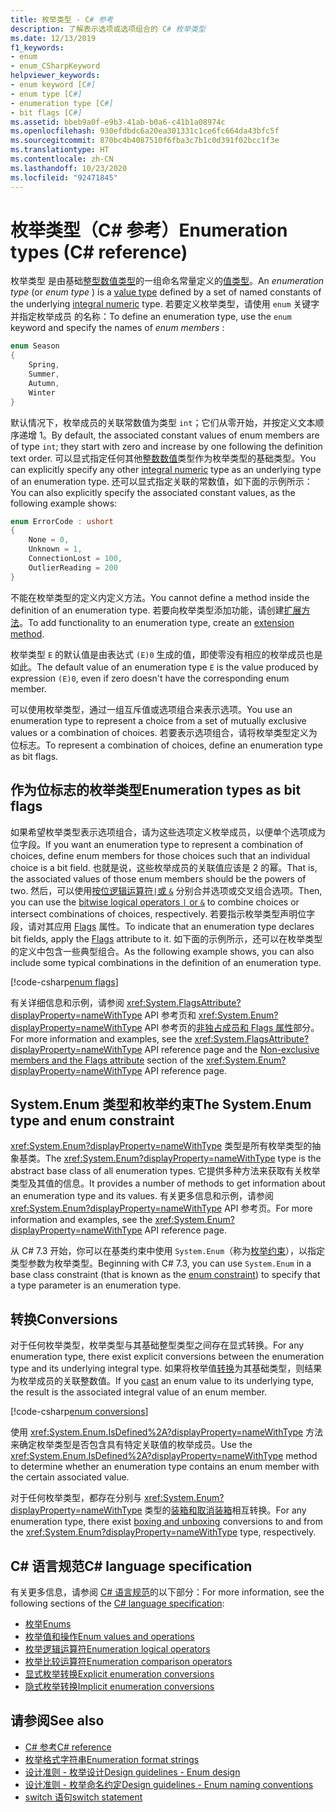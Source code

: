 ```yaml
---
title: 枚举类型 - C# 参考
description: 了解表示选项或选项组合的 C# 枚举类型
ms.date: 12/13/2019
f1_keywords:
- enum
- enum_CSharpKeyword
helpviewer_keywords:
- enum keyword [C#]
- enum type [C#]
- enumeration type [C#]
- bit flags [C#]
ms.assetid: bbeb9a0f-e9b3-41ab-b0a6-c41b1a08974c
ms.openlocfilehash: 930efdbdc6a20ea301331c1ce6fc664da43bfc5f
ms.sourcegitcommit: 870bc4b4087510f6fba3c7b1c0d391f02bcc1f3e
ms.translationtype: HT
ms.contentlocale: zh-CN
ms.lasthandoff: 10/23/2020
ms.locfileid: "92471845"
---
```

# <a name="enumeration-types-c-reference"></a><span data-ttu-id="62e19-103">枚举类型（C# 参考）</span><span class="sxs-lookup"><span data-stu-id="62e19-103">Enumeration types (C# reference)</span></span>

<span data-ttu-id="62e19-104">枚举类型   是由基础[整型数值类型](value-types.md)的一组命名常量定义的[值类型](integral-numeric-types.md)。</span><span class="sxs-lookup"><span data-stu-id="62e19-104">An *enumeration type* (or *enum type* ) is a [value type](value-types.md) defined by a set of named constants of the underlying [integral numeric](integral-numeric-types.md) type.</span></span> <span data-ttu-id="62e19-105">若要定义枚举类型，请使用 `enum` 关键字并指定枚举成员  的名称：</span><span class="sxs-lookup"><span data-stu-id="62e19-105">To define an enumeration type, use the `enum` keyword and specify the names of *enum members* :</span></span>

```csharp
enum Season
{
    Spring,
    Summer,
    Autumn,
    Winter
}
```

<span data-ttu-id="62e19-106">默认情况下，枚举成员的关联常数值为类型 `int`；它们从零开始，并按定义文本顺序递增 1。</span><span class="sxs-lookup"><span data-stu-id="62e19-106">By default, the associated constant values of enum members are of type `int`; they start with zero and increase by one following the definition text order.</span></span> <span data-ttu-id="62e19-107">可以显式指定任何其他[整数数值](integral-numeric-types.md)类型作为枚举类型的基础类型。</span><span class="sxs-lookup"><span data-stu-id="62e19-107">You can explicitly specify any other [integral numeric](integral-numeric-types.md) type as an underlying type of an enumeration type.</span></span> <span data-ttu-id="62e19-108">还可以显式指定关联的常数值，如下面的示例所示：</span><span class="sxs-lookup"><span data-stu-id="62e19-108">You can also explicitly specify the associated constant values, as the following example shows:</span></span>

```csharp
enum ErrorCode : ushort
{
    None = 0,
    Unknown = 1,
    ConnectionLost = 100,
    OutlierReading = 200
}
```

<span data-ttu-id="62e19-109">不能在枚举类型的定义内定义方法。</span><span class="sxs-lookup"><span data-stu-id="62e19-109">You cannot define a method inside the definition of an enumeration type.</span></span> <span data-ttu-id="62e19-110">若要向枚举类型添加功能，请创建[扩展方法](../../programming-guide/classes-and-structs/extension-methods.md)。</span><span class="sxs-lookup"><span data-stu-id="62e19-110">To add functionality to an enumeration type, create an [extension method](../../programming-guide/classes-and-structs/extension-methods.md).</span></span>

<span data-ttu-id="62e19-111">枚举类型 `E` 的默认值是由表达式 `(E)0` 生成的值，即使零没有相应的枚举成员也是如此。</span><span class="sxs-lookup"><span data-stu-id="62e19-111">The default value of an enumeration type `E` is the value produced by expression `(E)0`, even if zero doesn't have the corresponding enum member.</span></span>

<span data-ttu-id="62e19-112">可以使用枚举类型，通过一组互斥值或选项组合来表示选项。</span><span class="sxs-lookup"><span data-stu-id="62e19-112">You use an enumeration type to represent a choice from a set of mutually exclusive values or a combination of choices.</span></span> <span data-ttu-id="62e19-113">若要表示选项组合，请将枚举类型定义为位标志。</span><span class="sxs-lookup"><span data-stu-id="62e19-113">To represent a combination of choices, define an enumeration type as bit flags.</span></span>

## <a name="enumeration-types-as-bit-flags"></a><span data-ttu-id="62e19-114">作为位标志的枚举类型</span><span class="sxs-lookup"><span data-stu-id="62e19-114">Enumeration types as bit flags</span></span>

<span data-ttu-id="62e19-115">如果希望枚举类型表示选项组合，请为这些选项定义枚举成员，以便单个选项成为位字段。</span><span class="sxs-lookup"><span data-stu-id="62e19-115">If you want an enumeration type to represent a combination of choices, define enum members for those choices such that an individual choice is a bit field.</span></span> <span data-ttu-id="62e19-116">也就是说，这些枚举成员的关联值应该是 2 的幂。</span><span class="sxs-lookup"><span data-stu-id="62e19-116">That is, the associated values of those enum members should be the powers of two.</span></span> <span data-ttu-id="62e19-117">然后，可以使用[按位逻辑运算符`|`或 `&`](../operators/bitwise-and-shift-operators.md#enumeration-logical-operators) 分别合并选项或交叉组合选项。</span><span class="sxs-lookup"><span data-stu-id="62e19-117">Then, you can use the [bitwise logical operators `|` or `&`](../operators/bitwise-and-shift-operators.md#enumeration-logical-operators) to combine choices or intersect combinations of choices, respectively.</span></span> <span data-ttu-id="62e19-118">若要指示枚举类型声明位字段，请对其应用 [Flags](xref:System.FlagsAttribute) 属性。</span><span class="sxs-lookup"><span data-stu-id="62e19-118">To indicate that an enumeration type declares bit fields, apply the [Flags](xref:System.FlagsAttribute) attribute to it.</span></span> <span data-ttu-id="62e19-119">如下面的示例所示，还可以在枚举类型的定义中包含一些典型组合。</span><span class="sxs-lookup"><span data-stu-id="62e19-119">As the following example shows, you can also include some typical combinations in the definition of an enumeration type.</span></span>

[!code-csharp[enum flags](snippets/shared/EnumType.cs#Flags)]

<span data-ttu-id="62e19-120">有关详细信息和示例，请参阅 <xref:System.FlagsAttribute?displayProperty=nameWithType> API 参考页和 <xref:System.Enum?displayProperty=nameWithType> API 参考页的[非独占成员和 Flags 属性](/dotnet/api/system.enum#non-exclusive-members-and-the-flags-attribute)部分。</span><span class="sxs-lookup"><span data-stu-id="62e19-120">For more information and examples, see the <xref:System.FlagsAttribute?displayProperty=nameWithType> API reference page and the [Non-exclusive members and the Flags attribute](/dotnet/api/system.enum#non-exclusive-members-and-the-flags-attribute) section of the <xref:System.Enum?displayProperty=nameWithType> API reference page.</span></span>

## <a name="the-systemenum-type-and-enum-constraint"></a><span data-ttu-id="62e19-121">System.Enum 类型和枚举约束</span><span class="sxs-lookup"><span data-stu-id="62e19-121">The System.Enum type and enum constraint</span></span>

<span data-ttu-id="62e19-122"><xref:System.Enum?displayProperty=nameWithType> 类型是所有枚举类型的抽象基类。</span><span class="sxs-lookup"><span data-stu-id="62e19-122">The <xref:System.Enum?displayProperty=nameWithType> type is the abstract base class of all enumeration types.</span></span> <span data-ttu-id="62e19-123">它提供多种方法来获取有关枚举类型及其值的信息。</span><span class="sxs-lookup"><span data-stu-id="62e19-123">It provides a number of methods to get information about an enumeration type and its values.</span></span> <span data-ttu-id="62e19-124">有关更多信息和示例，请参阅 <xref:System.Enum?displayProperty=nameWithType> API 参考页。</span><span class="sxs-lookup"><span data-stu-id="62e19-124">For more information and examples, see the <xref:System.Enum?displayProperty=nameWithType> API reference page.</span></span>

<span data-ttu-id="62e19-125">从 C# 7.3 开始，你可以在基类约束中使用 `System.Enum`（称为[枚举约束](../../programming-guide/generics/constraints-on-type-parameters.md#enum-constraints)），以指定类型参数为枚举类型。</span><span class="sxs-lookup"><span data-stu-id="62e19-125">Beginning with C# 7.3, you can use `System.Enum` in a base class constraint (that is known as the [enum constraint](../../programming-guide/generics/constraints-on-type-parameters.md#enum-constraints)) to specify that a type parameter is an enumeration type.</span></span>

## <a name="conversions"></a><span data-ttu-id="62e19-126">转换</span><span class="sxs-lookup"><span data-stu-id="62e19-126">Conversions</span></span>

<span data-ttu-id="62e19-127">对于任何枚举类型，枚举类型与其基础整型类型之间存在显式转换。</span><span class="sxs-lookup"><span data-stu-id="62e19-127">For any enumeration type, there exist explicit conversions between the enumeration type and its underlying integral type.</span></span> <span data-ttu-id="62e19-128">如果将枚举值[转换](../operators/type-testing-and-cast.md#cast-expression)为其基础类型，则结果为枚举成员的关联整数值。</span><span class="sxs-lookup"><span data-stu-id="62e19-128">If you [cast](../operators/type-testing-and-cast.md#cast-expression) an enum value to its underlying type, the result is the associated integral value of an enum member.</span></span>

[!code-csharp[enum conversions](snippets/shared/EnumType.cs#Conversions)]

<span data-ttu-id="62e19-129">使用 <xref:System.Enum.IsDefined%2A?displayProperty=nameWithType> 方法来确定枚举类型是否包含具有特定关联值的枚举成员。</span><span class="sxs-lookup"><span data-stu-id="62e19-129">Use the <xref:System.Enum.IsDefined%2A?displayProperty=nameWithType> method to determine whether an enumeration type contains an enum member with the certain associated value.</span></span>

<span data-ttu-id="62e19-130">对于任何枚举类型，都存在分别与 <xref:System.Enum?displayProperty=nameWithType> 类型的[装箱和取消装箱](../../programming-guide/types/boxing-and-unboxing.md)相互转换。</span><span class="sxs-lookup"><span data-stu-id="62e19-130">For any enumeration type, there exist [boxing and unboxing](../../programming-guide/types/boxing-and-unboxing.md) conversions to and from the <xref:System.Enum?displayProperty=nameWithType> type, respectively.</span></span>

## <a name="c-language-specification"></a><span data-ttu-id="62e19-131">C# 语言规范</span><span class="sxs-lookup"><span data-stu-id="62e19-131">C# language specification</span></span>

<span data-ttu-id="62e19-132">有关更多信息，请参阅 [C# 语言规范](~/_csharplang/spec/introduction.md)的以下部分：</span><span class="sxs-lookup"><span data-stu-id="62e19-132">For more information, see the following sections of the [C# language specification](~/_csharplang/spec/introduction.md):</span></span>

- [<span data-ttu-id="62e19-133">枚举</span><span class="sxs-lookup"><span data-stu-id="62e19-133">Enums</span></span>](~/_csharplang/spec/enums.md)
- [<span data-ttu-id="62e19-134">枚举值和操作</span><span class="sxs-lookup"><span data-stu-id="62e19-134">Enum values and operations</span></span>](~/_csharplang/spec/enums.md#enum-values-and-operations)
- [<span data-ttu-id="62e19-135">枚举逻辑运算符</span><span class="sxs-lookup"><span data-stu-id="62e19-135">Enumeration logical operators</span></span>](~/_csharplang/spec/expressions.md#enumeration-logical-operators)
- [<span data-ttu-id="62e19-136">枚举比较运算符</span><span class="sxs-lookup"><span data-stu-id="62e19-136">Enumeration comparison operators</span></span>](~/_csharplang/spec/expressions.md#enumeration-comparison-operators)
- [<span data-ttu-id="62e19-137">显式枚举转换</span><span class="sxs-lookup"><span data-stu-id="62e19-137">Explicit enumeration conversions</span></span>](~/_csharplang/spec/conversions.md#explicit-enumeration-conversions)
- [<span data-ttu-id="62e19-138">隐式枚举转换</span><span class="sxs-lookup"><span data-stu-id="62e19-138">Implicit enumeration conversions</span></span>](~/_csharplang/spec/conversions.md#implicit-enumeration-conversions)

## <a name="see-also"></a><span data-ttu-id="62e19-139">请参阅</span><span class="sxs-lookup"><span data-stu-id="62e19-139">See also</span></span>

- [<span data-ttu-id="62e19-140">C# 参考</span><span class="sxs-lookup"><span data-stu-id="62e19-140">C# reference</span></span>](../index.md)
- [<span data-ttu-id="62e19-141">枚举格式字符串</span><span class="sxs-lookup"><span data-stu-id="62e19-141">Enumeration format strings</span></span>](../../../standard/base-types/enumeration-format-strings.md)
- [<span data-ttu-id="62e19-142">设计准则 - 枚举设计</span><span class="sxs-lookup"><span data-stu-id="62e19-142">Design guidelines - Enum design</span></span>](../../../standard/design-guidelines/enum.md)
- [<span data-ttu-id="62e19-143">设计准则 - 枚举命名约定</span><span class="sxs-lookup"><span data-stu-id="62e19-143">Design guidelines - Enum naming conventions</span></span>](../../../standard/design-guidelines/names-of-classes-structs-and-interfaces.md#naming-enumerations)
- [<span data-ttu-id="62e19-144">switch 语句</span><span class="sxs-lookup"><span data-stu-id="62e19-144">switch statement</span></span>](../keywords/switch.md)
